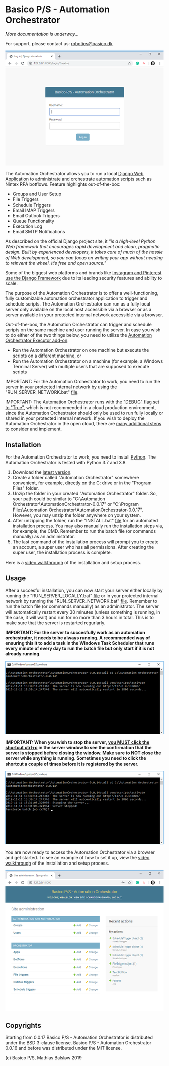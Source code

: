 # Basico P/S - Automation Orchestrator

<i>More documentation is underway...</i>

For support, please contact us: robotics@basico.dk

<p align="center">
  <img src="/images/login%20page.png">
</p>

The Automation Orchestrator allows you to run a local [Django Web Application](https://www.djangoproject.com/) to administrate and orchestrate automation scripts such as Nintex RPA botflows. Feature highlights out-of-the-box:
- Groups and User Setup
- File Triggers
- Schedule Triggers
- Email IMAP Triggers
- Email Outlook Triggers
- Queue Functionality
- Execution Log
- Email SMTP Notifications

As described on the official Django project site, it <i>"is a high-level Python Web framework that encourages rapid development and clean, pragmatic design. Built by experienced developers, it takes care of much of the hassle of Web development, so you can focus on writing your app without needing to reinvent the wheel. It’s free and open source."</i>

Some of the biggest web platforms and brands like [Instagram and Pinterest use the Django Framework](https://www.djangoproject.com/start/overview/) due to its leading security features and ability to scale.

The purpose of the Automation Orchestrator is to offer a well-functioning, fully customizable automation orchestrator application to trigger and schedule scripts. The Automation Orchestrator can run as a fully local server only available on the local host accessible via a browser or as a server available in your protected internal network accessible via a browser. 

Out-of-the-box, the Automation Orchestrator can trigger and schedule scripts on the same machine and user running the server. In case you wish to do either of the two things below, you need to utilize the [Automation Orchestrator Executor add-on](https://github.com/Basico-PS/AutomationOrchestratorExecutor):
- Run the Automation Orchestrator on one machine but execute the scripts on a different machine, or
- Run the Automation Orchestrator on a machine (for example, a Windows Terminal Server) with multiple users that are supposed to execute scripts

IMPORTANT: For the Automation Orchestrator to work, you need to run the server in your protected internal network by using the "RUN_SERVER_NETWORK.bat" [file](https://github.com/Basico-PS/AutomationOrchestrator/blob/master/RUN_SERVER_NETWORK.bat).

IMPORTANT: The Automation Orchestrator runs with the ["DEBUG" flag set to "True"](https://docs.djangoproject.com/en/2.2/ref/settings/#debug), which is not recommended in a cloud production environment, since the Automation Orchestrator should only be used to run fully locally or shared in your protected internal network. If you wish to deploy the Automation Orchestrator in the open cloud, there are [many additional steps](https://docs.djangoproject.com/en/2.2/howto/deployment/) to consider and implement.

## Installation

For the Automation Orchestrator to work, you need to install [Python](https://www.python.org/). The Automation Orchestrator is tested with Python 3.7 and 3.8.

1. Download the [latest version](https://github.com/Basico-PS/AutomationOrchestrator/archive/v0.0.17.zip).
2. Create a folder called "Automation Orchestrator" somewhere convenient, for example, directly on the C: drive or in the "Program Files" folder.
3. Unzip the folder in your created "Automation Orchestrator" folder. So, your path could be similar to "C:\Automation Orchestrator\AutomationOrchestrator-0.0.17" or "C:\Program Files\Automation Orchestrator\AutomationOrchestrator-0.0.17". However, you may unzip the folder anywhere on your system.
4. After unzipping the folder, run the "INSTALL.bat" [file](https://github.com/Basico-PS/AutomationOrchestrator/blob/master/INSTALL.bat) for an automated installation process. You may also manually run the installation steps via, for example, the CMD. Remember to run the batch file (or commands manually) as an administrator.
5. The last command of the installation process will prompt you to create an account, a super user who has all permissions. After creating the super user, the installation process is complete.

Here is a [video walkthrough](https://www.screencast.com/t/PgK9OkKpx2) of the installation and setup process.

## Usage

After a succesful installation, you can now start your server either locally by running the "RUN_SERVER_LOCALLY.bat" [file](https://github.com/Basico-PS/AutomationOrchestrator/blob/master/RUN_SERVER_LOCALLY.bat) or in your protected internal network by running the "RUN_SERVER_NETWORK.bat" [file](https://github.com/Basico-PS/AutomationOrchestrator/blob/master/RUN_SERVER_NETWORK.bat). Remember to run the batch file (or commands manually) as an administrator. The server will automatically restart every 30 minutes (unless something is running, in the case, it will wait) and run for no more than 3 hours in total. This is to make sure that the server is restarted regurlarly.

<b>IMPORTANT: For the server to succesfully work as an automation orchestrator, it needs to be always running. A recommended way of ensuring this it to add a task in the Windows Task Scheduler that runs every minute of every day to run the batch file but only start if it is not already running.</b>

<p align="center">
  <img src="/images/run%20server.png">
</p>

<b>IMPORTANT: When you wish to stop the server, <u>you MUST click the shortcut ctrl+c</u> in the server window to see the confirmation that the server is stopped before closing the window. Make sure to NOT close the server while anything is running. Sometimes you need to click the shortcut a couple of times before it is registered by the server.</b>

<p align="center">
  <img src="/images/close%20server.png">
</p>

You are now ready to access the Automation Orchestrator via a browser and get started. To see an example of how to set it up, view the [video walkthrough](https://www.screencast.com/t/PgK9OkKpx2) of the installation and setup process.

<p align="center">
  <img src="/images/home%20page.png">
</p>

## Copyrights

Starting from 0.0.17 Basico P/S - Automation Orchestrator is distributed under the BSD 3-clause license. Basico P/S - Automation Orchestrator 0.0.16 and before was distributed under the MIT license.

(c) Basico P/S, Mathias Balsløw 2019
